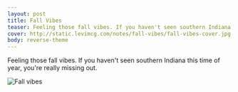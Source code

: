 ```yaml
---
layout: post
title: Fall Vibes
teaser: Feeling those fall vibes. If you haven't seen southern Indiana this time of year, you're really missing out.
cover: http://static.levimcg.com/notes/fall-vibes/fall-vibes-cover.jpg
body: reverse-theme
---
```

Feeling those fall vibes. If you haven't seen southern Indiana this time of year, you're really missing out.

![Fall vibes](http://static.levimcg.com/notes/fall-vibes/fall-vibes--small.png)
